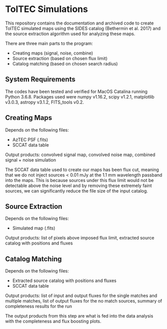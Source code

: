# TolTEC Simulations
This repository contains the documentation and archived code to create TolTEC simulated maps using the SIDES catalog (Bethermin et al. 2017) and the source extraction algorithm used for analyzing these maps.

There are three main parts to the program:
* Creating maps (signal, noise, combine)
* Source extraction (based on chosen flux limit)
* Catalog matching (based on chosen search radius)

## System Requirements
The codes have been tested and verified for MacOS Catalina running Python 3.6.8. Packages used were numpy v1.16.2, scipy v1.2.1, matplotlib v3.0.3, astropy v3.1.2, FITS_tools v0.2.

## Creating Maps

Depends on the following files:
* AzTEC PSF (.fits)
* SCCAT data table

Output products: convolved signal map, convolved noise map, combined signal + noise simulation

The SCCAT data table used to create our maps has been flux cut, meaning that we do not inject sources < 0.01 mJy at the 1.1 mm wavelength passband into the maps. This is because sources under this flux limit would not be detectable above the noise level and by removing these extremely faint sources, we can significantly reduce the file size of the input catalog.

## Source Extraction

Depends on the following files:
* Simulated map (.fits)

Output products: list of pixels above imposed flux limit, extracted source catalog with positions and fluxes

## Catalog Matching

Depends on the following files:
* Extracted source catalog with positions and fluxes
* SCCAT data table

Output products: list of input and output fluxes for the single matches and multiple matches, list of output fluxes for the no match sources, summary of completeness results for the run

The output products from this step are what is fed into the data analysis with the completeness and flux boosting plots.
